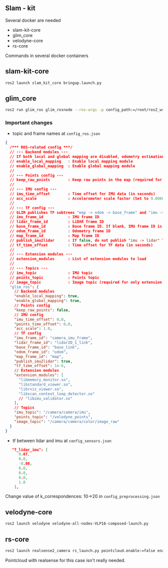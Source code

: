 Slam - kit
---



Several docker are needed
- slam-kit-core
- glim_core
- velodyne-core
- rs-core


Commands in several docker containers


## slam-kit-core
```` bash
ros2 launch slam_kit_core bringup.launch.py
````

## glim_core

```` bash
ros2 run glim_ros glim_rosnode --ros-args -p config_path:=/root/ros2_ws/src/glim/config
````
### Important changes
* topic and frame names at `config_ros.json`
```json
{
  /*** ROS-related config ***/
  // --- Backend modules ---
  // If both local and global mapping are disabled, odometry estimation runs.
  // enable_local_mapping   : Enable local mapping module
  // enable_global_mapping  : Enable global mapping module
  //
  // --- Points config ---
  // keep_raw_points        : Keep raw points in the map (required for only extension modules)
  //
  // --- IMU config ---
  // imu_time_offset        : Time offset for IMU data (in seconds)
  // acc_scale              : Accelerometer scale factor (Set to 9.80665 for Livox sensors)
  //
  // --- TF config ---
  // GLIM publishes TF subtrees "map -> odom -> base_frame" and "imu -> lidar".
  // imu_frame_id           : IMU frame ID
  // lidar_frame_id         : LiDAR frame ID
  // base_frame_id          : Base frame ID. If blank, IMU frame ID is used.
  // odom_frame_id          : Odometry frame ID
  // map_frame_id           : Map frame ID
  // publish_imu2lidar      : If false, do not publish "imu -> lidar" TF
  // tf_time_offset         : Time offset for TF data (in seconds)
  //
  // --- Extension modules ---
  // extension_modules      : List of extension modules to load
  //
  // --- Topics ---
  // imu_topic              : IMU topic
  // points_topic           : Points topic
  // image_topic            : Image topic (required for only extension modules)
  "glim_ros": {
    // Backend modules
    "enable_local_mapping": true,
    "enable_global_mapping": true,
    // Points config
    "keep_raw_points": false,
    // IMU config
    "imu_time_offset": 0.0,
    "points_time_offset": 0.0,
    "acc_scale": 1.0,
    // TF config
    "imu_frame_id": "camera_imu_frame",
    "lidar_frame_id": "lidar2D_1_link",
    "base_frame_id": "base_link",
    "odom_frame_id": "odom",
    "map_frame_id": "map",
    "publish_imu2lidar": true,
    "tf_time_offset": 1e-6,
    // Extension modules
    "extension_modules": [
      "libmemory_monitor.so",
      "libstandard_viewer.so",
      "librviz_viewer.so",
      "libscan_context_loop_detector.so"
      // "libimu_validator.so"
    ],
    // Topics
    "imu_topic": "/camera/camera/imu",
    "points_topic": "/velodyne_points",
    "image_topic": "/camera/camera/color/image_raw"
  }
}
```

* tf between lidar and imu at `config_sensors.json`
```json
   "T_lidar_imu": [
      0.07,
      0.0,
      -0.06,
      0.0,
      0.0,
      0.0,
      1.0
    ],
```
Change value of k_correspondences: 10->20 in `config_preprocessing.json`

## velodyne-core
```` bash
ros2 launch velodyne velodyne-all-nodes-VLP16-composed-launch.py 

````

## rs-core

```` bash
ros2 launch realsense2_camera rs_launch.py pointcloud.enable:=false enable_gyro:=true enable_accel:=true unite_imu_method:=2
````

Pointcloud with realsense for this case isn't really needed.










